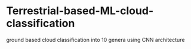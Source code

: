 # Terrestrial-based-ML-cloud-classification
ground based cloud classification into 10 genera using CNN architecture 
